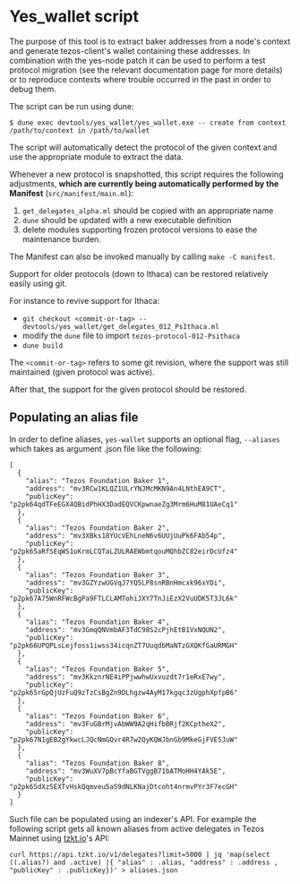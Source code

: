 Yes_wallet script
=================

The purpose of this tool is to extract baker addresses from a node's
context and generate tezos-client's wallet containing these addresses.
In combination with the yes-node patch it can be used to perform a test
protocol migration (see the relevant documentation page for more details)
or to reproduce contexts where trouble occurred in the past in order to
debug them.

The script can be run using dune:

```
$ dune exec devtools/yes_wallet/yes_wallet.exe -- create from context /path/to/context in /path/to/wallet
```

The script will automatically detect the protocol of the given context
and use the appropriate module to extract the data.

Whenever a new protocol is snapshotted, this script requires the
following adjustments, **which are currently being automatically
performed by the Manifest** (`src/manifest/main.ml`):
  1. `get_delegates_alpha.ml` should be copied with an appropriate name
  2. `dune` should be updated with a new executable definition
  3. delete modules supporting frozen protocol versions to ease the maintenance burden.

The Manifest can also be invoked manually by calling `make -C manifest`.

Support for older protocols (down to Ithaca) can be restored relatively
easily using git.

For instance to revive support for Ithaca:

* `git checkout <commit-or-tag> -- devtools/yes_wallet/get_delegates_012_PsIthaca.ml`
* modify the `dune` file to import `tezos-protocol-012-Psithaca`
* `dune build`

The `<commit-or-tag>` refers to some git revision, where the support
was still maintained (given protocol was active).

After that, the support for the given protocol should be restored.

## Populating an alias file

In order to define aliases, `yes-wallet` supports an optional flag,
`--aliases` which takes as argument .json file like the following:

```
[ 
  {
    "alias": "Tezos Foundation Baker 1",
    "address": "mv3RCw1KLQZ1ULrYNJMcMKN9An4LNthEA9CT",
    "publicKey": "p2pk64qdTFeEGX4QBidPhHX3DadEQVCKpwnaeZg3Mrm6HuM81UAeCq1"
  },
  {
    "alias": "Tezos Foundation Baker 2",
    "address": "mv3XBks18YUcVEhLneN6v6UUjUuPk6FAb54p",
    "publicKey": "p2pk65aRfSEqWS1oKrmLCQTaLZULRAEWbmtqouMQhbZC82eirDcUfz4"
  },
  {
    "alias": "Tezos Foundation Baker 3",
    "address": "mv3GZYzwUGVqJ7YQ5LP8snRBnHmcxk96xYDi",
    "publicKey": "p2pk67A75WnRFWcBgPa9FTLCLAMTohiJXY7TnJiEzX2VuUDK5T3JL6k"
  },
  {
    "alias": "Tezos Foundation Baker 4",
    "address": "mv3GmqQNVmbAF3TdC98S2cPjhEtB1VxNQUN2",
    "publicKey": "p2pk66UPQPLsLejfoss1iwss34icqnZT7UuqdbMaNTzGXQKfGaURMGH"
  },
  {
    "alias": "Tezos Foundation Baker 5",
    "address": "mv3KkznrNE4iPPjwwhwUxvuzdt7r1eRxE7wy",
    "publicKey": "p2pk65rGpQjUzFuQ9zTzCsBgZn9DLhgzw4AyM17kgqc3zUgphXpfpB6"
  },
  {
    "alias": "Tezos Foundation Baker 6",
    "address": "mv3FuGBrMjvAbWW9A2qHifbBRjf2KCptheX2",
    "publicKey": "p2pk67N1gEB2gYkwcLJQcNmGQvr4R7w2QyKQWJbnGb9MkeGjFVE5JuW"
  },
  {
    "alias": "Tezos Foundation Baker 8",
    "address": "mv3WuXV7pBcYfaBGTVggB71bATMoHH4YAk5E",
    "publicKey": "p2pk65dXz5EXTvHskQqmveu5aS9dNLKNajDtcoht4nrmvPYr3F7ecGH"
  }
]
```

Such file can be populated using an indexer's API. For example the
following script gets all known aliases from active delegates in Tezos
Mainnet using [tzkt.io](https://tzkt.io)'s API:

```
curl https://api.tzkt.io/v1/delegates?limit=5000 | jq 'map(select ((.alias?) and .active) |{ "alias" : .alias, "address" : .address , "publicKey" : .publicKey})' > aliases.json

```
